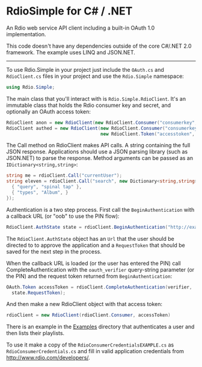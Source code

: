 RdioSimple for C# / .NET
========================

An Rdio web service API client including a built-in OAuth 1.0 implementation.

This code doesn't have any dependencies outside of the core C#/.NET 2.0 
framework. The example uses LINQ and JSON.NET.

---

To use Rdio.Simple in your project just include the `OAuth.cs` and 
`RdioClient.cs` files in your project and use the `Rdio.Simple` namespace:
```c#
using Rdio.Simple;
```

The main class that you'll interact with is `Rdio.Simple.RdioClient`. It's an 
immutable class that holds the Rdio consumer key and secret, and optionally
an OAuth access token:
```c#
RdioClient anon = new RdioClient(new RdioClient.Consumer("consumerkey", "consumersecret"));
RdioClient authed = new RdioClient(new RdioClient.Consumer("consumerkey", "consumersecret"),
                                   new RdioClient.Token("accesstoken", "accesstokensecret"));
```

The Call method on RdioClient makes API calls. A string containing the full
JSON response. Applications should use a JSON parsing library (such as
JSON.NET) to parse the response. Method arguments can be passed as an
`IDictionary<string,string>`:
```c#
string me = rdioClient.Call("currentUser");
string eleven = rdioClient.Call("search", new Dictionary<string,string> {
  { "query", "spinal tap" },
  { "types", "Album", }
});
```

Authentication is a two step process. First call the `BeginAuthentication` with
a callback URL (or "oob" to use the PIN flow):
```c#
RdioClient.AuthState state = rdioClient.BeginAuthentication("http://example.com/callback");
```

The `RdioClient.AuthState` object has an `Url` that the user should be directed
to to approve the application and a `RequestToken` that should be saved for the
next step in the process.

When the callback URL is loaded (or the user has entered the PIN) call
CompleteAuthentication with the `oauth_verifier` query-string parameter (or
the PIN) and the request token returned from `BeginAuthentication`:
```c#
OAuth.Token accessToken = rdioClient.CompleteAuthentication(verifier,
  state.RequestToken);
```
And then make a new RdioClient object with that access token:
```c#
rdioClient = new RdioClient(rdioClient.Consumer, accessToken)
```

There is an example in the [Examples](https://github.com/rdio/rdio-simple/tree/master/c-sharp/Examples)
directory that authenticates a user and then lists their playlists.

To use it make a copy of the `RdioConsumerCredentialsEXAMPLE.cs` as
`RdioConsumerCredentials.cs` and fill in valid application
credentials from http://www.rdio.com/developers/.
